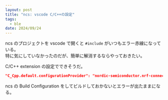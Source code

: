 ```yaml
---
layout: post
title: "ncs: vscode C/C++の設定"
tags:
  - ble
date: 2024/09/24
---
```


ncs のプロジェクトを vscode で開くと `#include` がいつもエラー赤線になっている。  
特に気にしていなかったのだが、簡単に解消するならやっておきたい。

C/C++ extension の設定でできそうだ。

```json
"C_Cpp.default.configurationProvider": "nordic-semiconductor.nrf-connect"
```

ncs の Build Configuration をしてビルドしておかないとエラーが出たままになる。

